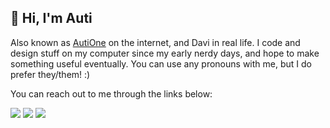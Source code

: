 ## 👋 Hi, I'm Auti
Also known as [AutiOne](https://auti.one) on the internet, and Davi in real life. I code and design stuff on my computer since my early nerdy days, and hope to make something useful eventually. You can use any pronouns with me, but I do prefer they/them! :)

You can reach out to me through the links below:

<a href="https://auti.one" target="_blank"><img src="https://img.shields.io/static/v1?label=Website&message=auti.one&color=ff4f4f&style=for-the-badge" /></a>
<a href="https://discord.com/users/226484318959173632" target="_blank"><img src="https://img.shields.io/static/v1?label=Discord&message=autione&color=5865f2&style=for-the-badge&logo=discord&logoColor=white" /></a>
<a href="https://matrix.to/#/@autione:envs.net" target="_blank"><img src="https://img.shields.io/static/v1?label=Matrix&message=%40autione%3Aenvs.net&color=000000&style=for-the-badge&logo=matrix&logoColor=white" /></a>
